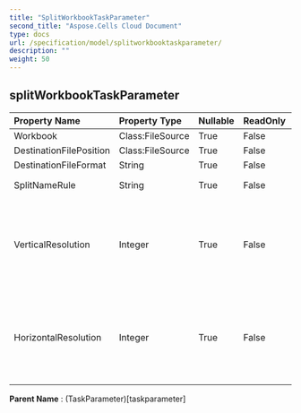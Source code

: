 ```yaml
---
title: "SplitWorkbookTaskParameter"
second_title: "Aspose.Cells Cloud Document"
type: docs
url: /specification/model/splitworkbooktaskparameter/
description: ""
weight: 50
---
```


## **splitWorkbookTaskParameter**

 

| Property Name | Property Type | Nullable |  ReadOnly | DefaultValue | Description | 
| :- | :- | :- |:- |  :- | :- |
| Workbook | Class:FileSource | True |  False |  |  |  
| DestinationFilePosition | Class:FileSource | True |  False |  |  |  
| DestinationFileFormat | String | True |  False |  |  |  
| SplitNameRule | String | True |  False |  | SheetName /NewGuid |  
| VerticalResolution | Integer | True |  False |  | When destination file format is image , vertical resolution can not be null. |  
| HorizontalResolution | Integer | True |  False |  | When destination file format is image , horizontal resolution can not be null. |  

**Parent Name** : (TaskParameter)[taskparameter]

